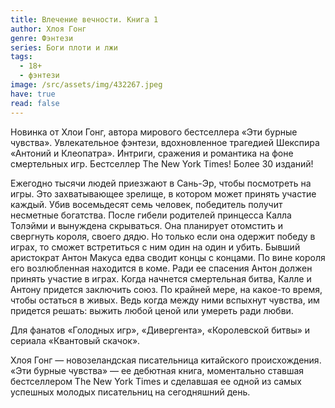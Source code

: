 ```yaml
---
title: Влечение вечности. Книга 1
author: Хлоя Гонг
genre: Фэнтези
series: Боги плоти и лжи
tags:
  - 18+
  - фэнтези
image: /src/assets/img/432267.jpeg
have: true
read: false
---
```

Новинка от Хлои Гонг, автора мирового бестселлера «Эти бурные чувства». Увлекательное фэнтези, вдохновленное трагедией Шекспира «Антоний и Клеопатра». Интриги, сражения и романтика на фоне смертельных игр. Бестселлер The New York Times! Более 30 изданий!

Ежегодно тысячи людей приезжают в Сань-Эр, чтобы посмотреть на игры. Это захватывающее зрелище, в котором может принять участие каждый. Убив восемьдесят семь человек, победитель получит несметные богатства.
После гибели родителей принцесса Калла Толэйми и вынуждена скрываться. Она планирует отомстить и свергнуть короля, своего дядю. Но только если она одержит победу в играх, то сможет встретиться с ним один на один и убить.
Бывший аристократ Антон Макуса едва сводит концы с концами. По вине короля его возлюбленная находится в коме. Ради ее спасения Антон должен принять участие в играх.
Когда начнется смертельная битва, Калле и Антону придется заключить союз. По крайней мере, на какое-то время, чтобы остаться в живых. Ведь когда между ними вспыхнут чувства, им придется решать: выжить любой ценой или умереть ради любви.

Для фанатов «Голодных игр», «Дивергента», «Королевской битвы» и сериала «Квантовый скачок».

Хлоя Гонг — новозеландская писательница китайского происхождения. «Эти бурные чувства» — ее дебютная книга, моментально ставшая бестселлером The New York Times и сделавшая ее одной из самых успешных молодых писательниц на сегодняшний день.
